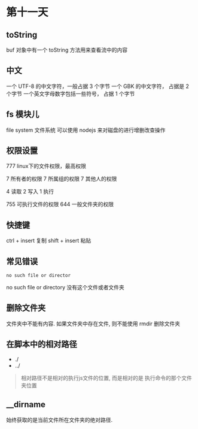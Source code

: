# 第十一天

## toString
buf 对象中有一个 toString 方法用来查看流中的内容

## 中文
一个 UTF-8 的中文字符，一般占据 3 个字节
一个 GBK 的中文字符， 占据是 2 个字节
一个英文字母数字包括一些符号， 占据 1 个字节

## fs 模块儿
file system 文件系统
可以使用 nodejs 来对磁盘的进行增删改查操作

## 权限设置
777 linux下的文件权限，最高权限

7   所有者的权限
7   所属组的权限
7   其他人的权限

4   读取
2   写入
1   执行

755   可执行文件的权限
644   一般文件夹的权限

## 快捷键
ctrl + insert 复制
shift + insert 粘贴

## 常见错误
```shell
no such file or director
```
no 
such
file
or
directory  没有这个文件或者文件夹

## 删除文件夹
文件夹中不能有内容. 如果文件夹中存在文件, 则不能使用 rmdir 删除文件夹

## 在脚本中的相对路径
* ./
* ../

> 相对路径不是相对的执行js文件的位置, 而是相对的是 执行命令的那个文件夹位置

## __dirname
始终获取的是当前文件所在文件夹的绝对路径.


